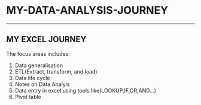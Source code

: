 # MY-DATA-ANALYSIS-JOURNEY
---
## MY EXCEL JOURNEY

The focus areas includes: 
1. Data generalisation
2. ETL(Extract, transform, and load)
3. Data life cycle
4. Notes on Data Analyis
5. Data entry in excel using tools like(LOOKUP,IF,OR,AND...)
6. Pivot table
